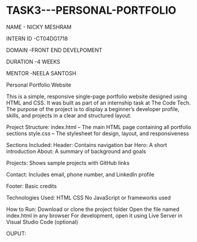 # TASK3---PERSONAL-PORTFOLIO

NAME - NICKY MESHRAM

INTERN ID -CT04DG1718

DOMAIN -FRONT END DEVELPOMENT

DURATION -4 WEEKS

MENTOR -NEELA SANTOSH

Personal Portfolio Website

This is a simple, responsive single-page portfolio website designed using HTML and CSS. It was built as part of an internship task at The Code Tech. The purpose of the project is to display a beginner’s developer profile, skills, and projects in a clear and structured layout.

Project Structure:
index.html – The main HTML page containing all portfolio sections
style.css – The stylesheet for design, layout, and responsiveness

Sections Included:
Header: Contains navigation bar
Hero: A short introduction
About: A summary of background and goals

Projects: Shows sample projects with GitHub links

Contact: Includes email, phone number, and LinkedIn profile

Footer: Basic credits

Technologies Used:
HTML
CSS
No JavaScript or frameworks used

How to Run:
Download or clone the project folder
Open the file named index.html in any browser
For development, open it using Live Server in Visual Studio Code (optional)

OUPUT:

